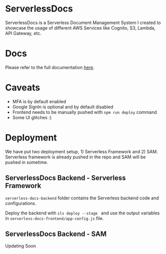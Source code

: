 # ServerlessDocs
ServerlessDocs is a Serverless Document Management System I created to showcase the usage of different AWS Services like Cognito, S3, Lambda, API Gateway, etc. 

# Docs
Please refer to the full documentation [here](https://dhaval-b-nagar.gitbook.io/serverless-cognito-s3). 

# Caveats
- MFA is by default enabled
- Google SignIn is optional and by default disabled
- Frontend needs to be manually pushed with `npm run deploy` command
- Some UI glitches :)

# Deployment 
We have put two deployment setup, 1) Serverless Framework and 2) SAM. Serverless framework is already pushed in the repo and SAM will be pushed in sometime.

## ServerlessDocs Backend - Serverless Framework
`serverless-docs-backend` folder contains the Serverless backend code and configurations. 

Deploy the backend with `sls deploy --stage ` and use the output variables in `serverless-docs-frontend/app-config.js` file.

## ServerlessDocs Backend - SAM
Updating Soon